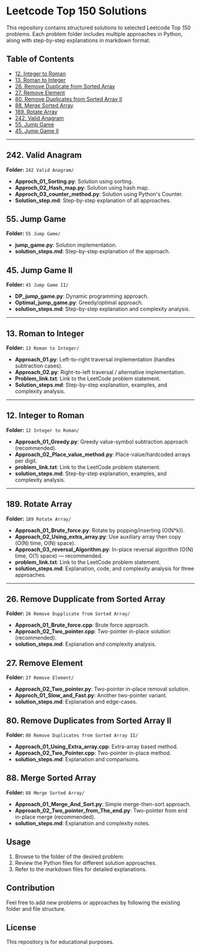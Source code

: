 # Leetcode Top 150 Solutions

This repository contains structured solutions to selected Leetcode Top 150 problems. Each problem folder includes multiple approaches in Python, along with step-by-step explanations in markdown format.

## Table of Contents
- [12. Integer to Roman](#12-integer-to-roman)
- [13. Roman to Integer](#13-roman-to-integer)
- [26. Remove Duplicate from Sorted Array](#26-remove-dupplicate-from-sorted-array)
- [27. Remove Element](#27-remove-element)
- [80. Remove Duplicates from Sorted Array II](#80-remove-duplicates-from-sorted-array-ii)
- [88. Merge Sorted Array](#88-merge-sorted-array)
- [189. Rotate Array](#189-rotate-array)
- [242. Valid Anagram](#242-valid-anagram)
- [55. Jump Game](#55-jump-game)
- [45. Jump Game II](#45-jump-game-ii)

---

## 242. Valid Anagram
**Folder:** `242 Valid Anagram/`

- **Approch_01_Sorting.py**: Solution using sorting.
- **Approch_02_Hash_map.py**: Solution using hash map.
- **Approch_03_counter_method.py**: Solution using Python's Counter.
- **Solution_step.md**: Step-by-step explanation of all approaches.

## 55. Jump Game
**Folder:** `55 Jump Game/`

- **jump_game.py**: Solution implementation.
- **solution_steps.md**: Step-by-step explanation of the approach.

## 45. Jump Game II
**Folder:** `45 Jump Game II/`

- **DP_jump_game.py**: Dynamic programming approach.
- **Optimal_jump_game.py**: Greedy/optimal approach.
- **solution_steps.md**: Step-by-step explanation and complexity analysis.

---

## 13. Roman to Integer
**Folder:** `13 Roman to Integer/`

- **Approach_01.py**: Left-to-right traversal implementation (handles subtraction cases).
- **Approach_02.py**: Right-to-left traversal / alternative implementation.
- **Problem_link.txt**: Link to the LeetCode problem statement.
- **Solution_steps.md**: Step-by-step explanation, examples, and complexity analysis.

---

## 12. Integer to Roman
**Folder:** `12 Integer to Roman/`

- **Approach_01_Greedy.py**: Greedy value-symbol subtraction approach (recommended).
- **Approach_02_Place_value_method.py**: Place-value/hardcoded arrays per digit.
- **problem_link.txt**: Link to the LeetCode problem statement.
- **solution_steps.md**: Step-by-step explanation, examples, and complexity analysis.

---

## 189. Rotate Array
**Folder:** `189 Rotate Array/`

- **Approach_01_Brute_force.py**: Rotate by popping/inserting (O(N*k)).
- **Approach_02_Using_extra_array.py**: Use auxiliary array then copy (O(N) time, O(N) space).
- **Approach_03_reversal_Algorithm.py**: In-place reversal algorithm (O(N) time, O(1) space) — recommended.
- **problem_link.txt**: Link to the LeetCode problem statement.
- **solution_steps.md**: Explanation, code, and complexity analysis for three approaches.

---

## 26. Remove Dupplicate from Sorted Array
**Folder:** `26 Remove Dupplicate from Sorted Array/`

- **Approach_01_Brute_force.cpp**: Brute force approach.
- **Approach_02_Two_pointer.cpp**: Two-pointer in-place solution (recommended).
- **solution_steps.md**: Explanation and complexity analysis.

## 27. Remove Element
**Folder:** `27 Remove Element/`

- **Approach_02_Two_pointer.py**: Two-pointer in-place removal solution.
- **Approch_01_Slow_and_Fast.py**: Another two-pointer variant.
- **solution_steps.md**: Explanation and edge-cases.

## 80. Remove Duplicates from Sorted Array II
**Folder:** `80 Remove Duplicates from Sorted Array II/`

- **Approach_01_Using_Extra_array.cpp**: Extra-array based method.
- **Approach_02_Two_Pointer.cpp**: Two-pointer in-place method.
- **solution_steps.md**: Explanation and comparisons.

## 88. Merge Sorted Array
**Folder:** `88 Merge Sorted Array/`

- **Approach_01_Merge_And_Sort.py**: Simple merge-then-sort approach.
- **Approach_02_Two_pointer_from_The_end.py**: Two-pointer from end in-place merge (recommended).
- **solution_steps.md**: Explanation and complexity notes.

## Usage
1. Browse to the folder of the desired problem.
2. Review the Python files for different solution approaches.
3. Refer to the markdown files for detailed explanations.

## Contribution
Feel free to add new problems or approaches by following the existing folder and file structure.

## License
This repository is for educational purposes.
